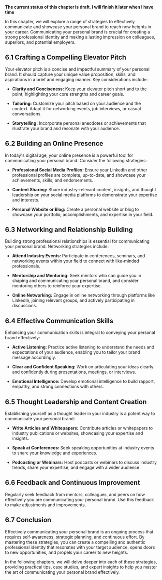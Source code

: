 **The current status of this chapter is draft. I will finish it later when I have time**

In this chapter, we will explore a range of strategies to effectively communicate and showcase your personal brand to reach new heights in your career. Communicating your personal brand is crucial for creating a strong professional identity and making a lasting impression on colleagues, superiors, and potential employers.

**6.1 Crafting a Compelling Elevator Pitch**
--------------------------------------------

Your elevator pitch is a concise and impactful summary of your personal brand. It should capture your unique value proposition, skills, and aspirations in a brief and engaging manner. Key considerations include:

* **Clarity and Conciseness:** Keep your elevator pitch short and to the point, highlighting your core strengths and career goals.

* **Tailoring:** Customize your pitch based on your audience and the context. Adapt it for networking events, job interviews, or casual conversations.

* **Storytelling:** Incorporate personal anecdotes or achievements that illustrate your brand and resonate with your audience.

**6.2 Building an Online Presence**
-----------------------------------

In today's digital age, your online presence is a powerful tool for communicating your personal brand. Consider the following strategies:

* **Professional Social Media Profiles:** Ensure your LinkedIn and other professional profiles are complete, up-to-date, and showcase your achievements, skills, and endorsements.

* **Content Sharing:** Share industry-relevant content, insights, and thought leadership on your social media platforms to demonstrate your expertise and interests.

* **Personal Website or Blog:** Create a personal website or blog to showcase your portfolio, accomplishments, and expertise in your field.

**6.3 Networking and Relationship Building**
--------------------------------------------

Building strong professional relationships is essential for communicating your personal brand. Networking strategies include:

* **Attend Industry Events:** Participate in conferences, seminars, and networking events within your field to connect with like-minded professionals.

* **Mentorship and Mentoring:** Seek mentors who can guide you in shaping and communicating your personal brand, and consider mentoring others to reinforce your expertise.

* **Online Networking:** Engage in online networking through platforms like LinkedIn, joining relevant groups, and actively participating in discussions.

**6.4 Effective Communication Skills**
--------------------------------------

Enhancing your communication skills is integral to conveying your personal brand effectively:

* **Active Listening:** Practice active listening to understand the needs and expectations of your audience, enabling you to tailor your brand message accordingly.

* **Clear and Confident Speaking:** Work on articulating your ideas clearly and confidently during presentations, meetings, or interviews.

* **Emotional Intelligence:** Develop emotional intelligence to build rapport, empathy, and strong connections with others.

**6.5 Thought Leadership and Content Creation**
-----------------------------------------------

Establishing yourself as a thought leader in your industry is a potent way to communicate your personal brand:

* **Write Articles and Whitepapers:** Contribute articles or whitepapers to industry publications or websites, showcasing your expertise and insights.

* **Speak at Conferences:** Seek speaking opportunities at industry events to share your knowledge and experiences.

* **Podcasting or Webinars:** Host podcasts or webinars to discuss industry trends, share your expertise, and engage with a wider audience.

**6.6 Feedback and Continuous Improvement**
-------------------------------------------

Regularly seek feedback from mentors, colleagues, and peers on how effectively you are communicating your personal brand. Use this feedback to make adjustments and improvements.

**6.7 Conclusion**
------------------

Effectively communicating your personal brand is an ongoing process that requires self-awareness, strategic planning, and continuous effort. By mastering these strategies, you can create a compelling and authentic professional identity that resonates with your target audience, opens doors to new opportunities, and propels your career to new heights.

In the following chapters, we will delve deeper into each of these strategies, providing practical tips, case studies, and expert insights to help you master the art of communicating your personal brand effectively.

